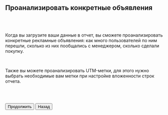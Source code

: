 <br>
<br>

## Проанализировать конкретные объявления

<br>
<br>

Когда  вы загрузите ваши данные в отчет, вы сможете проанализировать конкретные рекламные объявления: как много пользователей по ним перешли, сколько из них пообщались с менеджером, сколько сделали покупку.

<br>

Также вы можете проанализировать UTM-метки, для этого нужно выбрать необходимые вам метки при настройке вложенности строк отчета.

<br>
<br>

<button b_to="/demo/utm/6Screen.md" b_type="fill" b_theme="primary">Продолжить</button>
<button b_to="/demo/utm/4Screen.md" b_type="outline" b_theme="secondary">Назад</button>